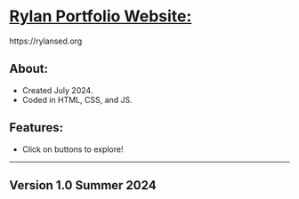 <h1><u>Rylan Portfolio Website:</u></h1>
https://rylansed.org
<h2>About:</h2>

- Created July 2024.
- Coded in HTML, CSS, and JS.

<h2>Features:</h2>

- Click on buttons to explore!

---------------------------------------------------------------
<h2>Version 1.0 Summer 2024</h2>

